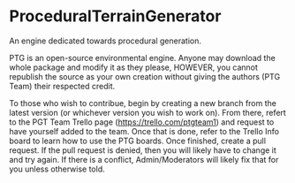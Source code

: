 # ProceduralTerrainGenerator
An engine dedicated towards procedural generation.

PTG is an open-source environmental engine. Anyone may download the whole package and modify it as they please, HOWEVER, you cannot republish the source as your own creation without giving the authors (PTG Team) their respected credit.

To those who wish to contribue, begin by creating a new branch from the latest version (or whichever version you wish to work on). From there, refert to the PGT Team Trello page (https://trello.com/ptgteam1) and request to have yourself added to the team. Once that is done, refer to the Trello Info board to learn how to use the PTG boards. Once finished, create a pull request. If the pull request is denied, then you will likely have to change it and try again. If there is a conflict, Admin/Moderators will likely fix that for you unless otherwise told.
